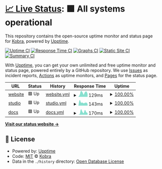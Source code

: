 # [📈 Live Status](https://demo.upptime.js.org): <!--live status--> **🟩 All systems operational**

This repository contains the open-source uptime monitor and status page for [Kobra](https://kobra.dev), powered by [Upptime](https://github.com/upptime/upptime).

[![Uptime CI](https://github.com/kobra-dev/status-upptime/workflows/Uptime%20CI/badge.svg)](https://github.com/kobra-dev/status-upptime/actions?query=workflow%3A%22Uptime+CI%22)
[![Response Time CI](https://github.com/kobra-dev/status-upptime/workflows/Response%20Time%20CI/badge.svg)](https://github.com/kobra-dev/status-upptime/actions?query=workflow%3A%22Response+Time+CI%22)
[![Graphs CI](https://github.com/kobra-dev/status-upptime/workflows/Graphs%20CI/badge.svg)](https://github.com/kobra-dev/status-upptime/actions?query=workflow%3A%22Graphs+CI%22)
[![Static Site CI](https://github.com/kobra-dev/status-upptime/workflows/Static%20Site%20CI/badge.svg)](https://github.com/kobra-dev/status-upptime/actions?query=workflow%3A%22Static+Site+CI%22)
[![Summary CI](https://github.com/kobra-dev/status-upptime/workflows/Summary%20CI/badge.svg)](https://github.com/kobra-dev/status-upptime/actions?query=workflow%3A%22Summary+CI%22)

With [Upptime](https://upptime.js.org), you can get your own unlimited and free uptime monitor and status page, powered entirely by a GitHub repository. We use [Issues](https://github.com/kobra-dev/status-upptime/issues) as incident reports, [Actions](https://github.com/kobra-dev/status-upptime/actions) as uptime monitors, and [Pages](https://demo.upptime.js.org) for the status page.

<!--start: status pages-->
<!-- This summary is generated by Upptime (https://github.com/upptime/upptime) -->
<!-- Do not edit this manually, your changes will be overwritten -->
<!-- prettier-ignore -->
| URL | Status | History | Response Time | Uptime |
| --- | ------ | ------- | ------------- | ------ |
| <img alt="" src="https://favicons.githubusercontent.com/kobra.dev" height="13"> [website](https://kobra.dev/) | 🟩 Up | [website.yml](https://github.com/kobra-dev/status-upptime/commits/HEAD/history/website.yml) | <details><summary><img alt="Response time graph" src="./graphs/website/response-time-week.png" height="20"> 129ms</summary><br><a href="https://kobra-dev.github.io/status-upptime/history/website"><img alt="Response time 141" src="https://img.shields.io/endpoint?url=https%3A%2F%2Fraw.githubusercontent.com%2Fkobra-dev%2Fstatus-upptime%2FHEAD%2Fapi%2Fwebsite%2Fresponse-time.json"></a><br><a href="https://kobra-dev.github.io/status-upptime/history/website"><img alt="24-hour response time 71" src="https://img.shields.io/endpoint?url=https%3A%2F%2Fraw.githubusercontent.com%2Fkobra-dev%2Fstatus-upptime%2FHEAD%2Fapi%2Fwebsite%2Fresponse-time-day.json"></a><br><a href="https://kobra-dev.github.io/status-upptime/history/website"><img alt="7-day response time 129" src="https://img.shields.io/endpoint?url=https%3A%2F%2Fraw.githubusercontent.com%2Fkobra-dev%2Fstatus-upptime%2FHEAD%2Fapi%2Fwebsite%2Fresponse-time-week.json"></a><br><a href="https://kobra-dev.github.io/status-upptime/history/website"><img alt="30-day response time 135" src="https://img.shields.io/endpoint?url=https%3A%2F%2Fraw.githubusercontent.com%2Fkobra-dev%2Fstatus-upptime%2FHEAD%2Fapi%2Fwebsite%2Fresponse-time-month.json"></a><br><a href="https://kobra-dev.github.io/status-upptime/history/website"><img alt="1-year response time 141" src="https://img.shields.io/endpoint?url=https%3A%2F%2Fraw.githubusercontent.com%2Fkobra-dev%2Fstatus-upptime%2FHEAD%2Fapi%2Fwebsite%2Fresponse-time-year.json"></a></details> | <details><summary><a href="https://kobra-dev.github.io/status-upptime/history/website">100.00%</a></summary><a href="https://kobra-dev.github.io/status-upptime/history/website"><img alt="All-time uptime 100.00%" src="https://img.shields.io/endpoint?url=https%3A%2F%2Fraw.githubusercontent.com%2Fkobra-dev%2Fstatus-upptime%2FHEAD%2Fapi%2Fwebsite%2Fuptime.json"></a><br><a href="https://kobra-dev.github.io/status-upptime/history/website"><img alt="24-hour uptime 100.00%" src="https://img.shields.io/endpoint?url=https%3A%2F%2Fraw.githubusercontent.com%2Fkobra-dev%2Fstatus-upptime%2FHEAD%2Fapi%2Fwebsite%2Fuptime-day.json"></a><br><a href="https://kobra-dev.github.io/status-upptime/history/website"><img alt="7-day uptime 100.00%" src="https://img.shields.io/endpoint?url=https%3A%2F%2Fraw.githubusercontent.com%2Fkobra-dev%2Fstatus-upptime%2FHEAD%2Fapi%2Fwebsite%2Fuptime-week.json"></a><br><a href="https://kobra-dev.github.io/status-upptime/history/website"><img alt="30-day uptime 100.00%" src="https://img.shields.io/endpoint?url=https%3A%2F%2Fraw.githubusercontent.com%2Fkobra-dev%2Fstatus-upptime%2FHEAD%2Fapi%2Fwebsite%2Fuptime-month.json"></a><br><a href="https://kobra-dev.github.io/status-upptime/history/website"><img alt="1-year uptime 100.00%" src="https://img.shields.io/endpoint?url=https%3A%2F%2Fraw.githubusercontent.com%2Fkobra-dev%2Fstatus-upptime%2FHEAD%2Fapi%2Fwebsite%2Fuptime-year.json"></a></details>
| <img alt="" src="https://favicons.githubusercontent.com/studio.kobra.dev" height="13"> [studio](https://studio.kobra.dev/) | 🟩 Up | [studio.yml](https://github.com/kobra-dev/status-upptime/commits/HEAD/history/studio.yml) | <details><summary><img alt="Response time graph" src="./graphs/studio/response-time-week.png" height="20"> 143ms</summary><br><a href="https://kobra-dev.github.io/status-upptime/history/studio"><img alt="Response time 170" src="https://img.shields.io/endpoint?url=https%3A%2F%2Fraw.githubusercontent.com%2Fkobra-dev%2Fstatus-upptime%2FHEAD%2Fapi%2Fstudio%2Fresponse-time.json"></a><br><a href="https://kobra-dev.github.io/status-upptime/history/studio"><img alt="24-hour response time 106" src="https://img.shields.io/endpoint?url=https%3A%2F%2Fraw.githubusercontent.com%2Fkobra-dev%2Fstatus-upptime%2FHEAD%2Fapi%2Fstudio%2Fresponse-time-day.json"></a><br><a href="https://kobra-dev.github.io/status-upptime/history/studio"><img alt="7-day response time 143" src="https://img.shields.io/endpoint?url=https%3A%2F%2Fraw.githubusercontent.com%2Fkobra-dev%2Fstatus-upptime%2FHEAD%2Fapi%2Fstudio%2Fresponse-time-week.json"></a><br><a href="https://kobra-dev.github.io/status-upptime/history/studio"><img alt="30-day response time 158" src="https://img.shields.io/endpoint?url=https%3A%2F%2Fraw.githubusercontent.com%2Fkobra-dev%2Fstatus-upptime%2FHEAD%2Fapi%2Fstudio%2Fresponse-time-month.json"></a><br><a href="https://kobra-dev.github.io/status-upptime/history/studio"><img alt="1-year response time 170" src="https://img.shields.io/endpoint?url=https%3A%2F%2Fraw.githubusercontent.com%2Fkobra-dev%2Fstatus-upptime%2FHEAD%2Fapi%2Fstudio%2Fresponse-time-year.json"></a></details> | <details><summary><a href="https://kobra-dev.github.io/status-upptime/history/studio">100.00%</a></summary><a href="https://kobra-dev.github.io/status-upptime/history/studio"><img alt="All-time uptime 100.00%" src="https://img.shields.io/endpoint?url=https%3A%2F%2Fraw.githubusercontent.com%2Fkobra-dev%2Fstatus-upptime%2FHEAD%2Fapi%2Fstudio%2Fuptime.json"></a><br><a href="https://kobra-dev.github.io/status-upptime/history/studio"><img alt="24-hour uptime 100.00%" src="https://img.shields.io/endpoint?url=https%3A%2F%2Fraw.githubusercontent.com%2Fkobra-dev%2Fstatus-upptime%2FHEAD%2Fapi%2Fstudio%2Fuptime-day.json"></a><br><a href="https://kobra-dev.github.io/status-upptime/history/studio"><img alt="7-day uptime 100.00%" src="https://img.shields.io/endpoint?url=https%3A%2F%2Fraw.githubusercontent.com%2Fkobra-dev%2Fstatus-upptime%2FHEAD%2Fapi%2Fstudio%2Fuptime-week.json"></a><br><a href="https://kobra-dev.github.io/status-upptime/history/studio"><img alt="30-day uptime 100.00%" src="https://img.shields.io/endpoint?url=https%3A%2F%2Fraw.githubusercontent.com%2Fkobra-dev%2Fstatus-upptime%2FHEAD%2Fapi%2Fstudio%2Fuptime-month.json"></a><br><a href="https://kobra-dev.github.io/status-upptime/history/studio"><img alt="1-year uptime 100.00%" src="https://img.shields.io/endpoint?url=https%3A%2F%2Fraw.githubusercontent.com%2Fkobra-dev%2Fstatus-upptime%2FHEAD%2Fapi%2Fstudio%2Fuptime-year.json"></a></details>
| <img alt="" src="https://favicons.githubusercontent.com/docs.kobra.dev" height="13"> [docs](https://docs.kobra.dev/) | 🟩 Up | [docs.yml](https://github.com/kobra-dev/status-upptime/commits/HEAD/history/docs.yml) | <details><summary><img alt="Response time graph" src="./graphs/docs/response-time-week.png" height="20"> 170ms</summary><br><a href="https://kobra-dev.github.io/status-upptime/history/docs"><img alt="Response time 146" src="https://img.shields.io/endpoint?url=https%3A%2F%2Fraw.githubusercontent.com%2Fkobra-dev%2Fstatus-upptime%2FHEAD%2Fapi%2Fdocs%2Fresponse-time.json"></a><br><a href="https://kobra-dev.github.io/status-upptime/history/docs"><img alt="24-hour response time 124" src="https://img.shields.io/endpoint?url=https%3A%2F%2Fraw.githubusercontent.com%2Fkobra-dev%2Fstatus-upptime%2FHEAD%2Fapi%2Fdocs%2Fresponse-time-day.json"></a><br><a href="https://kobra-dev.github.io/status-upptime/history/docs"><img alt="7-day response time 170" src="https://img.shields.io/endpoint?url=https%3A%2F%2Fraw.githubusercontent.com%2Fkobra-dev%2Fstatus-upptime%2FHEAD%2Fapi%2Fdocs%2Fresponse-time-week.json"></a><br><a href="https://kobra-dev.github.io/status-upptime/history/docs"><img alt="30-day response time 137" src="https://img.shields.io/endpoint?url=https%3A%2F%2Fraw.githubusercontent.com%2Fkobra-dev%2Fstatus-upptime%2FHEAD%2Fapi%2Fdocs%2Fresponse-time-month.json"></a><br><a href="https://kobra-dev.github.io/status-upptime/history/docs"><img alt="1-year response time 146" src="https://img.shields.io/endpoint?url=https%3A%2F%2Fraw.githubusercontent.com%2Fkobra-dev%2Fstatus-upptime%2FHEAD%2Fapi%2Fdocs%2Fresponse-time-year.json"></a></details> | <details><summary><a href="https://kobra-dev.github.io/status-upptime/history/docs">100.00%</a></summary><a href="https://kobra-dev.github.io/status-upptime/history/docs"><img alt="All-time uptime 100.00%" src="https://img.shields.io/endpoint?url=https%3A%2F%2Fraw.githubusercontent.com%2Fkobra-dev%2Fstatus-upptime%2FHEAD%2Fapi%2Fdocs%2Fuptime.json"></a><br><a href="https://kobra-dev.github.io/status-upptime/history/docs"><img alt="24-hour uptime 100.00%" src="https://img.shields.io/endpoint?url=https%3A%2F%2Fraw.githubusercontent.com%2Fkobra-dev%2Fstatus-upptime%2FHEAD%2Fapi%2Fdocs%2Fuptime-day.json"></a><br><a href="https://kobra-dev.github.io/status-upptime/history/docs"><img alt="7-day uptime 100.00%" src="https://img.shields.io/endpoint?url=https%3A%2F%2Fraw.githubusercontent.com%2Fkobra-dev%2Fstatus-upptime%2FHEAD%2Fapi%2Fdocs%2Fuptime-week.json"></a><br><a href="https://kobra-dev.github.io/status-upptime/history/docs"><img alt="30-day uptime 100.00%" src="https://img.shields.io/endpoint?url=https%3A%2F%2Fraw.githubusercontent.com%2Fkobra-dev%2Fstatus-upptime%2FHEAD%2Fapi%2Fdocs%2Fuptime-month.json"></a><br><a href="https://kobra-dev.github.io/status-upptime/history/docs"><img alt="1-year uptime 100.00%" src="https://img.shields.io/endpoint?url=https%3A%2F%2Fraw.githubusercontent.com%2Fkobra-dev%2Fstatus-upptime%2FHEAD%2Fapi%2Fdocs%2Fuptime-year.json"></a></details>

<!--end: status pages-->

[**Visit our status website →**](https://kobra-dev.github.io/status-upptime/)

## 📄 License

- Powered by: [Upptime](https://github.com/upptime/upptime)
- Code: [MIT](./LICENSE) © [Kobra](https://kobra.dev)
- Data in the `./history` directory: [Open Database License](https://opendatacommons.org/licenses/odbl/1-0/)
